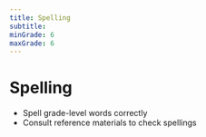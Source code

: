 ```yaml
---
title: Spelling
subtitle: 
minGrade: 6
maxGrade: 6
---
```

# Spelling
* Spell grade-level words correctly
* Consult reference materials to check spellings